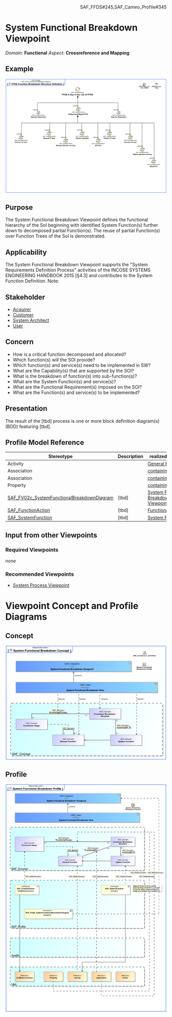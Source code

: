 <div align="right">SAF_FFDS#245,SAF_Cameo_Profile#345</div>

# System Functional Breakdown Viewpoint
*Domain:* **Functional** *Aspect:* **Crossreference and Mapping**
## Example
![FFDS Function Breakdown Structure Definition](../diagrams/FFDS-Function-Breakdown-Structure-Definition.svg)
## Purpose
The System Functional Breakdown Viewpoint defines the functional hierarchy of the SoI beginning with identified System Function(s) further down to decomposed partial Function(s). The reuse of partial Function(s) over Function Trees of the SoI is demonstrated.
## Applicability
The System Functional Breakdown Viewpoint supports the "System Requirements Definition Process" activities of the INCOSE SYSTEMS ENGINEERING HANDBOOK 2015 [§4.3] and contributes to the System Function Definition.
Note:
## Stakeholder
* [Acquirer](../stakeholders.md#Acquirer)
* [Customer](../stakeholders.md#Customer)
* [System Architect](../stakeholders.md#System-Architect)
* [User](../stakeholders.md#User)
## Concern
* How is a critical function decomposed and allocated?
* Which function(s) will the SOI provide?
* Which function(s) and service(s) need to be implemented in SW?
* What are the Capability(s) that are supported by the SOI?
* What is the breakdown of function(s) into sub-function(s)?
* What are the System Function(s) and service(s)?
* What are the Functional Requirement(s) imposed on the SOI?
* What are the Function(s) and service(s) to be implemented?
## Presentation
The result of the [tbd] process is one or more block definition diagram(s) (BDD) featuring [tbd].

## Profile Model Reference
|Stereotype | Description|realized Concept
|---|---|---|
|Activity||[General Function](../concepts.md#General-Function)|
|Association||[containingGFC](../concepts.md#containingGFC)|
|Association||[containingFCusage](../concepts.md#containingFCusage)|
|Property||[containingFCusage](../concepts.md#containingFCusage)|
|[SAF_FV02c_SystemFunctionalBreakdownDiagram](../stereotypes.md#SAF_FV02c_SystemFunctionalBreakdownDiagram)|[tbd]|[System Functional Breakdown Viewpoint](../concepts.md#System-Functional-Breakdown-Viewpoint)|
|[SAF_FunctionAction](../stereotypes.md#SAF_FunctionAction)|[tbd]|[Functional Usage](../concepts.md#Functional-Usage)|
|[SAF_SystemFunction](../stereotypes.md#SAF_SystemFunction)|[tbd]|[System Function](../concepts.md#System-Function)|
## Input from other Viewpoints
### Required Viewpoints
*none*
### Recommended Viewpoints
* [System Process Viewpoint](System-Process-Viewpoint.md)
# Viewpoint Concept and Profile Diagrams
## Concept
![System Functional Breakdown Concept](System-Functional-Breakdown-Concept.svg)
## Profile
![System Functional Breakdown Profile](System-Functional-Breakdown-Profile.svg)
